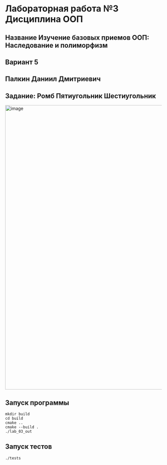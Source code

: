 # Лабораторная работа №3 Дисциплина ООП

## Название Изучение базовых приемов ООП: Наследование и полиморфизм

## Вариант 5

## Палкин Даниил Дмитриевич

## Задание:  Ромб Пятиугольник Шестиугольник
<img width="1130" height="916" alt="image" src="https://github.com/user-attachments/assets/f0edee89-b565-45a7-b7e7-f1085ef9be5d" />

## Запуск программы

```
mkdir build
cd build
cmake ..
cmake --build .
./lab_03_out
```

## Запуск тестов
```
./tests
```
